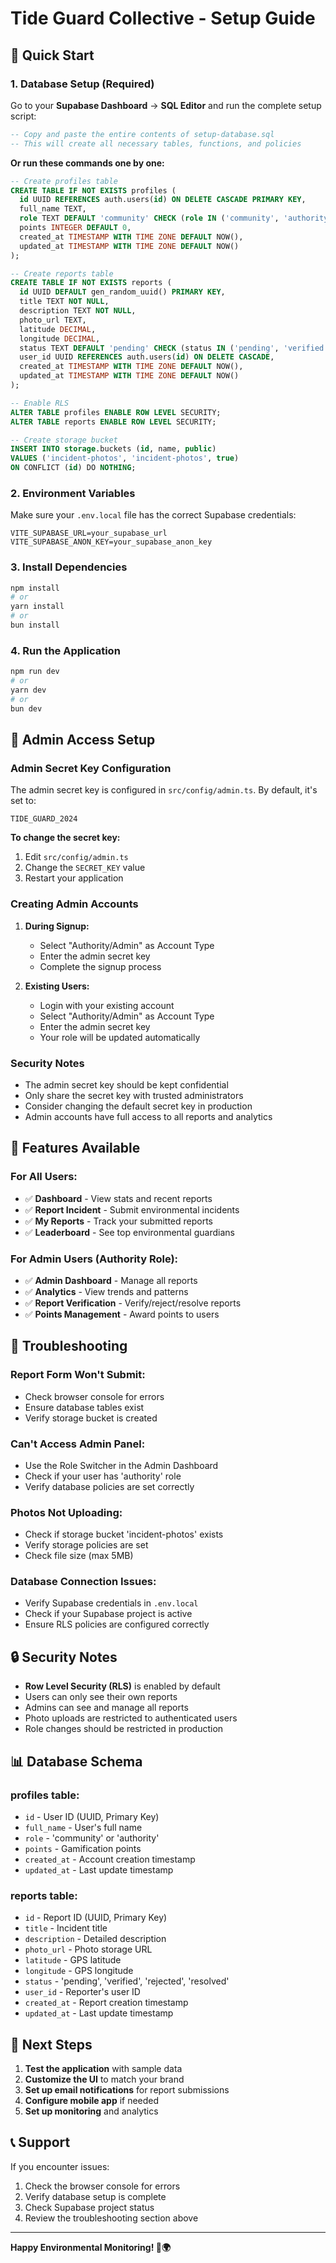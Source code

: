 # Tide Guard Collective - Setup Guide

## 🚀 Quick Start

### 1. **Database Setup (Required)**

Go to your **Supabase Dashboard** → **SQL Editor** and run the complete setup script:

```sql
-- Copy and paste the entire contents of setup-database.sql
-- This will create all necessary tables, functions, and policies
```

**Or run these commands one by one:**

```sql
-- Create profiles table
CREATE TABLE IF NOT EXISTS profiles (
  id UUID REFERENCES auth.users(id) ON DELETE CASCADE PRIMARY KEY,
  full_name TEXT,
  role TEXT DEFAULT 'community' CHECK (role IN ('community', 'authority')),
  points INTEGER DEFAULT 0,
  created_at TIMESTAMP WITH TIME ZONE DEFAULT NOW(),
  updated_at TIMESTAMP WITH TIME ZONE DEFAULT NOW()
);

-- Create reports table
CREATE TABLE IF NOT EXISTS reports (
  id UUID DEFAULT gen_random_uuid() PRIMARY KEY,
  title TEXT NOT NULL,
  description TEXT NOT NULL,
  photo_url TEXT,
  latitude DECIMAL,
  longitude DECIMAL,
  status TEXT DEFAULT 'pending' CHECK (status IN ('pending', 'verified', 'rejected', 'resolved')),
  user_id UUID REFERENCES auth.users(id) ON DELETE CASCADE,
  created_at TIMESTAMP WITH TIME ZONE DEFAULT NOW(),
  updated_at TIMESTAMP WITH TIME ZONE DEFAULT NOW()
);

-- Enable RLS
ALTER TABLE profiles ENABLE ROW LEVEL SECURITY;
ALTER TABLE reports ENABLE ROW LEVEL SECURITY;

-- Create storage bucket
INSERT INTO storage.buckets (id, name, public) 
VALUES ('incident-photos', 'incident-photos', true)
ON CONFLICT (id) DO NOTHING;
```

### 2. **Environment Variables**

Make sure your `.env.local` file has the correct Supabase credentials:

```env
VITE_SUPABASE_URL=your_supabase_url
VITE_SUPABASE_ANON_KEY=your_supabase_anon_key
```

### 3. **Install Dependencies**

```bash
npm install
# or
yarn install
# or
bun install
```

### 4. **Run the Application**

```bash
npm run dev
# or
yarn dev
# or
bun dev
```

## 🔧 **Admin Access Setup**

### **Admin Secret Key Configuration**

The admin secret key is configured in `src/config/admin.ts`. By default, it's set to:
```
TIDE_GUARD_2024
```

**To change the secret key:**
1. Edit `src/config/admin.ts`
2. Change the `SECRET_KEY` value
3. Restart your application

### **Creating Admin Accounts**

1. **During Signup:**
   - Select "Authority/Admin" as Account Type
   - Enter the admin secret key
   - Complete the signup process

2. **Existing Users:**
   - Login with your existing account
   - Select "Authority/Admin" as Account Type
   - Enter the admin secret key
   - Your role will be updated automatically

### **Security Notes**

- The admin secret key should be kept confidential
- Only share the secret key with trusted administrators
- Consider changing the default secret key in production
- Admin accounts have full access to all reports and analytics

## 📱 **Features Available**

### **For All Users:**
- ✅ **Dashboard** - View stats and recent reports
- ✅ **Report Incident** - Submit environmental incidents
- ✅ **My Reports** - Track your submitted reports
- ✅ **Leaderboard** - See top environmental guardians

### **For Admin Users (Authority Role):**
- ✅ **Admin Dashboard** - Manage all reports
- ✅ **Analytics** - View trends and patterns
- ✅ **Report Verification** - Verify/reject/resolve reports
- ✅ **Points Management** - Award points to users

## 🐛 **Troubleshooting**

### **Report Form Won't Submit:**
- Check browser console for errors
- Ensure database tables exist
- Verify storage bucket is created

### **Can't Access Admin Panel:**
- Use the Role Switcher in the Admin Dashboard
- Check if your user has 'authority' role
- Verify database policies are set correctly

### **Photos Not Uploading:**
- Check if storage bucket 'incident-photos' exists
- Verify storage policies are set
- Check file size (max 5MB)

### **Database Connection Issues:**
- Verify Supabase credentials in `.env.local`
- Check if your Supabase project is active
- Ensure RLS policies are configured correctly

## 🔒 **Security Notes**

- **Row Level Security (RLS)** is enabled by default
- Users can only see their own reports
- Admins can see and manage all reports
- Photo uploads are restricted to authenticated users
- Role changes should be restricted in production

## 📊 **Database Schema**

### **profiles table:**
- `id` - User ID (UUID, Primary Key)
- `full_name` - User's full name
- `role` - 'community' or 'authority'
- `points` - Gamification points
- `created_at` - Account creation timestamp
- `updated_at` - Last update timestamp

### **reports table:**
- `id` - Report ID (UUID, Primary Key)
- `title` - Incident title
- `description` - Detailed description
- `photo_url` - Photo storage URL
- `latitude` - GPS latitude
- `longitude` - GPS longitude
- `status` - 'pending', 'verified', 'rejected', 'resolved'
- `user_id` - Reporter's user ID
- `created_at` - Report creation timestamp
- `updated_at` - Last update timestamp

## 🎯 **Next Steps**

1. **Test the application** with sample data
2. **Customize the UI** to match your brand
3. **Set up email notifications** for report submissions
4. **Configure mobile app** if needed
5. **Set up monitoring** and analytics

## 📞 **Support**

If you encounter issues:
1. Check the browser console for errors
2. Verify database setup is complete
3. Check Supabase project status
4. Review the troubleshooting section above

---

**Happy Environmental Monitoring! 🌱🌍**
